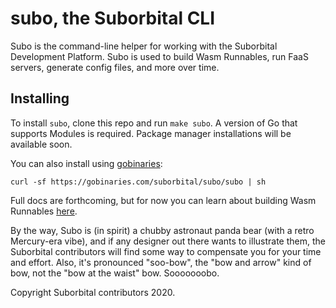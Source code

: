 # subo, the Suborbital CLI

Subo is the command-line helper for working with the Suborbital Development Platform. Subo is used to build Wasm Runnables, run FaaS servers, generate config files, and more over time.

## Installing
To install `subo`, clone this repo and run `make subo`. A version of Go that supports Modules is required. Package manager installations will be available soon.

You can also install using [gobinaries](https://gobinaries.com/):
```
curl -sf https://gobinaries.com/suborbital/subo/subo | sh
```

Full docs are forthcoming, but for now you can learn about building Wasm Runnables [here](docs/wasm.md).

By the way, Subo is (in spirit) a chubby astronaut panda bear (with a retro Mercury-era vibe), and if any designer out there wants to illustrate them, the Suborbital contributors will find some way to compensate you for your time and effort. Also, it's pronounced "soo-bow", the "bow and arrow" kind of bow, not the "bow at the waist" bow. Sooooooobo.

Copyright Suborbital contributors 2020.